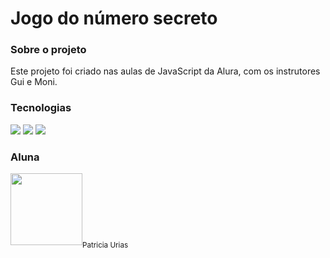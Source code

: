 <h1> Jogo do número secreto </h1>

<h3> Sobre o projeto </h3>

<p> Este projeto foi criado nas aulas de JavaScript da Alura, com os instrutores Gui e Moni.</p>

<h3> Tecnologias </h3>

<div>
  <img src="https://img.shields.io/badge/HTML-239120?style=for-the-badge&logo=html5&logoColor=white">
  <img src="https://img.shields.io/badge/CSS-239120?&style=for-the-badge&logo=css3&logoColor=white">
  <img src="https://img.shields.io/badge/JavaScript-F7DF1E?style=for-the-badge&logo=javascript&logoColor=black">
</div>

<h3> Aluna </h3>
<img loading="lazy" src="https://media.licdn.com/dms/image/D4D03AQGPcmekXSq6Jg/profile-displayphoto-shrink_800_800/0/1720744718755?e=1726704000&v=beta&t=3UaxVUHejNwBmfzDpeqt-W0mO7cGAnWFjOYjDLPkc8g" width=115><sub>Patricia Urias</sub>
